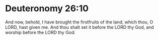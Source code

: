 # Deuteronomy 26:10

And now, behold, I have brought the firstfruits of the land, which thou, O LORD, hast given me. And thou shalt set it before the LORD thy God, and worship before the LORD thy God: